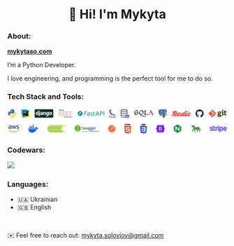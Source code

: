 <div id="header" align="center"><h1>👋 Hi! I'm Mykyta</h1></div>

### About:
<b><a href="https://mykytaso.com">mykytaso.com</a></b>

I’m a Python Developer.

I love engineering, and programming is the perfect tool for me to do so.


### Tech Stack and Tools:
<img src="images/stack_and_tools.png" width="800" alt="Tech Stack and Tools">


### Codewars:
<a href="https://www.codewars.com/users/mykytaso"><img src="https://www.codewars.com/users/mykytaso/badges/small"></a>

### Languages:
- 🇺🇦 Ukrainian
- 🇬🇧 English

<br>

✉️ Feel free to reach out: mykyta.soloviov@gmail.com
